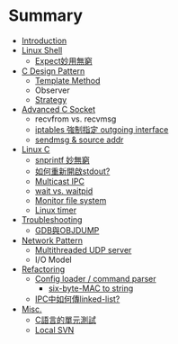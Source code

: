 # Summary

* [Introduction](README.md)
* [Linux Shell](linux_shell.md)
   * [Expect妙用無窮](expectmiao_yong_wu_qiong.md)
* [C Design Pattern ](c_design_pattern.md)
   * [Template Method](template_method.md)
   * Observer
   * [Strategy](strategy.md)
* [Advanced C Socket](advanced_c_socket.md)
   * recvfrom vs. recvmsg
   * [iptables 強制指定 outgoing interface](iptables_qiang_zhi_zhi_ding_outgoing_interface.md)
   * [sendmsg & source addr](sendmsg_&_source_addr.md)
* [Linux C](linux_c.md)
   * [snprintf 妙無窮](snprintf_miao_wu_qiong.md)
   * [如何重新開啟stdout?](ru_he_zhong_xin_kai_qi_stdout.md)
   * [Multicast IPC](multicast_ipc.md)
   * [wait vs. waitpid](wait_vs_waitpid.md)
   * [Monitor file system](monitor_file_system.md)
   * [Linux timer](linux_timer.md)
* [Troubleshooting](troubleshooting.md)
   * [GDB與OBJDUMP](gdbyu_objdump.md)
* [Network Pattern](network_pattern.md)
   * [Multithreaded UDP server](multithreaded_udp_server.md)
   * I/O Model
* [Refactoring](refactoring.md)
   * [Config loader / command parser](config_loader__command_parser.md)
       * [six-byte-MAC to string](six-byte-mac_to_string.md)
   * [IPC中如何傳linked-list?](ipczhong_ru_he_chuan_linked_-_list.md)
* [Misc.](misc.md)
   * [C語言的單元測試](cyu_yan_de_dan_yuan_ce_shi.md)
   * [Local SVN](local_svn.md)


